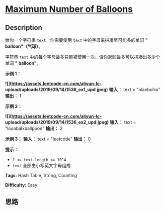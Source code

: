 # [Maximum Number of Balloons][title]

## Description

给你一个字符串 `text`，你需要使用 `text` 中的字母来拼凑尽可能多的单词  **" balloon"（气球）**。

字符串 `text` 中的每个字母最多只能被使用一次。请你返回最多可以拼凑出多少个单词  **" balloon"**。



**示例 1：**

**![](https://assets.leetcode-cn.com/aliyun-lc-
upload/uploads/2019/09/14/1536_ex1_upd.jpeg)**
            **输入：** text = "nlaebolko"    **输出：** 1    

**示例 2：**

**![](https://assets.leetcode-cn.com/aliyun-lc-
upload/uploads/2019/09/14/1536_ex2_upd.jpeg)**
            **输入：** text = "loonbalxballpoon"    **输出：** 2    

**示例 3：**
            **输入：** text = "leetcode"    **输出：** 0    



**提示：**

  * `1 <= text.length <= 10^4`
  * `text` 全部由小写英文字母组成


**Tags:** Hash Table, String, Counting

**Difficulty:** Easy

## 思路

[title]: https://leetcode-cn.com/problems/maximum-number-of-balloons
